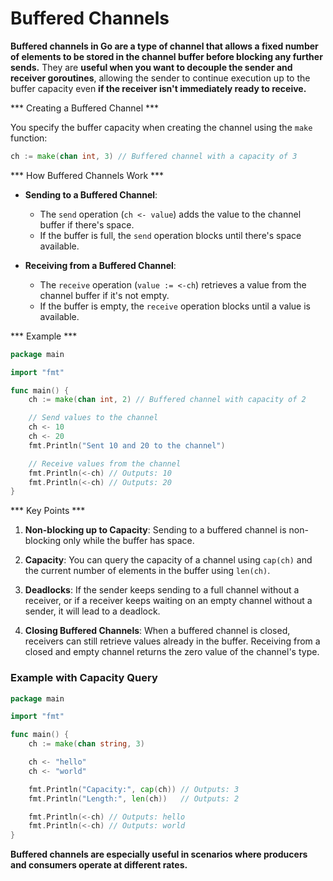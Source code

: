 # Buffered Channels

**Buffered channels in Go are a type of channel that allows a fixed number of elements to be stored in the channel buffer before blocking any further sends.** They are **useful when you want to decouple the sender and receiver goroutines**, allowing the sender to continue execution up to the buffer capacity even **if the receiver isn't immediately ready to receive.**

*** Creating a Buffered Channel ***

You specify the buffer capacity when creating the channel using the `make` function:
```go
ch := make(chan int, 3) // Buffered channel with a capacity of 3
```

*** How Buffered Channels Work ***

- **Sending to a Buffered Channel**:
  - The `send` operation (`ch <- value`) adds the value to the channel buffer if there's space.
  - If the buffer is full, the `send` operation blocks until there's space available.

- **Receiving from a Buffered Channel**:
  - The `receive` operation (`value := <-ch`) retrieves a value from the channel buffer if it's not empty.
  - If the buffer is empty, the `receive` operation blocks until a value is available.

*** Example ***

```go
package main

import "fmt"

func main() {
    ch := make(chan int, 2) // Buffered channel with capacity of 2

    // Send values to the channel
    ch <- 10
    ch <- 20
    fmt.Println("Sent 10 and 20 to the channel")

    // Receive values from the channel
    fmt.Println(<-ch) // Outputs: 10
    fmt.Println(<-ch) // Outputs: 20
}
```

*** Key Points ***

1. **Non-blocking up to Capacity**:
   Sending to a buffered channel is non-blocking only while the buffer has space.

2. **Capacity**:
   You can query the capacity of a channel using `cap(ch)` and the current number of elements in the buffer using `len(ch)`.

3. **Deadlocks**:
   If the sender keeps sending to a full channel without a receiver, or if a receiver keeps waiting on an empty channel without a sender, it will lead to a deadlock.

4. **Closing Buffered Channels**:
   When a buffered channel is closed, receivers can still retrieve values already in the buffer. Receiving from a closed and empty channel returns the zero value of the channel's type.

### Example with Capacity Query
```go
package main

import "fmt"

func main() {
    ch := make(chan string, 3)

    ch <- "hello"
    ch <- "world"

    fmt.Println("Capacity:", cap(ch)) // Outputs: 3
    fmt.Println("Length:", len(ch))   // Outputs: 2

    fmt.Println(<-ch) // Outputs: hello
    fmt.Println(<-ch) // Outputs: world
}
``` 

**Buffered channels are especially useful in scenarios where producers and consumers operate at different rates.**